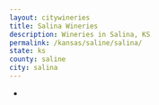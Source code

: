```yaml
---
layout: citywineries
title: Salina Wineries
description: Wineries in Salina, KS
permalink: /kansas/saline/salina/
state: ks
county: saline
city: salina
---
```

-
